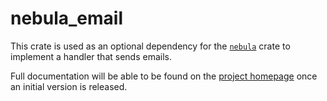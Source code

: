 # nebula_email

This crate is used as an optional dependency for the
[`nebula`](https://crates.io/crates/nebula) crate to implement a handler that
sends emails.

Full documentation will be able to be found on the
[project homepage](https://bluestnight.com/projects/nebula-forms/) once an
initial version is released.
